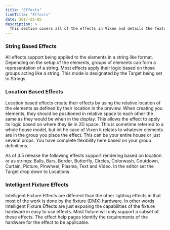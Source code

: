 ```yaml
---
title: "Effects"
linkTitle: "Effects"
date: 2017-01-05
description: >
  This section covers all of the effects in Vixen and details the features and how to use them.
---
```


### String Based Effects ###

All effects support being applied to the elements in a string like format. Depending on the setup of the elements, groups of elements can form a representation of a string. Most effects apply their logic based on those groups acting like a string. This mode is designated by the Target being set to Strings

### Location Based Effects ###

Location based effects create their effects by using the relative location of the elements as defined by their location in the preview. When creating you elements, they should be positioned in relative space to each other the same as they would be when in the display. This allows the effect to apply its logic based on where they lie in 2D space. This is sometime referred to a whole house model, but int he case of Vixen it relates to whatever elements are in the group you place the effect. This can be your entire house or just several props. You have complete flexibility here based on your group definitions.

As of 3.5 release the following effects support rendering based on location or as strings: Balls, Bars, Border, Butterfly, Circles, Colorwash, Coutdown, Curtain, Picture, Pinwheel, Plasma, Text and Video. In the editor set the Target drop down to Locations.

### Intelligent Fixture Effects ###

Intelligent Fixture Effects are different than the other lighting effects in that most of the work is done by the fixture (DMX) hardware.  In other words Intelligent Fixture Effects are just exposing the
capabilities of the fixture hardware in easy to use effects.  Most fixture will only support a subset of these effects.  The effect help pages identify the requirements of the hardware for the effect
to be applicable.




